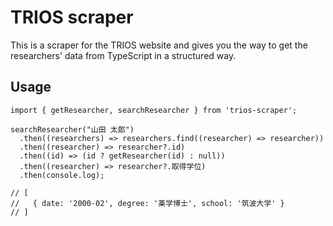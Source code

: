 # TRIOS scraper

This is a scraper for the TRIOS website and gives you the way to get the researchers' data from TypeScript in a structured way.

## Usage

```TS
import { getResearcher, searchResearcher } from 'trios-scraper';

searchResearcher("山田 太郎")
  .then((researchers) => researchers.find((researcher) => researcher))
  .then((researcher) => researcher?.id)
  .then((id) => (id ? getResearcher(id) : null))
  .then((researcher) => researcher?.取得学位)
  .then(console.log);

// [
//   { date: '2000-02', degree: '薬学博士', school: '筑波大学' }
// ]
```
